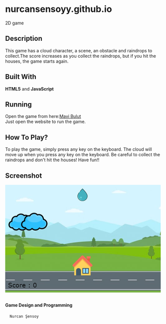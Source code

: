 # nurcansensoyy.github.io
2D game </br>

## **Description**</br>
This game has a cloud character, a scene, an obstacle and raindrops to collect.The score increases as you collect the raindrops, but if you hit the houses, the game starts again.
</br>

## **Built With**</br>
**HTML5** and **JavaScript**

## **Running**</br>
Open the game from here:[Mavi Bulut](https://nurcansensoyy.github.io/)</br>
Just open the website to run the game.

## **How To Play?**</br>
To play the game, simply press any key on the keyboard. The cloud will move up when you press any key on the keyboard. Be careful  to collect the raindrops and don't hit the houses! Have fun!!</br>

## **Screenshot**
![Mavi Bulut](https://github.com/nurcansensoyy/nurcansensoyy.github.io/blob/main/images/screenshot.png)</br>

##

#### **Game Design and Programming**</br>
      Nurcan Şensoy
